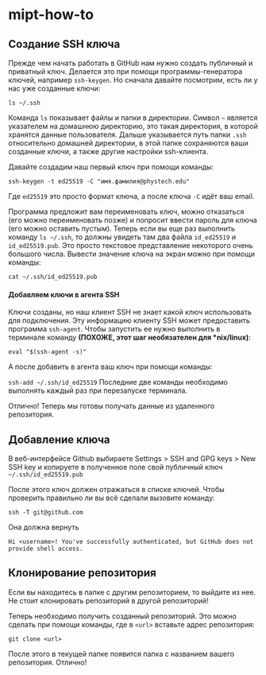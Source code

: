 # mipt-how-to
## Создание SSH ключа
Прежде чем начать работать в GitHub нам нужно создать публичный и приватный ключ. Делается это при помощи программы-генератора ключей, например `ssh-keygen`. Но сначала давайте посмотрим, есть ли у нас уже созданные ключи:

```ls ~/.ssh```

Команда `ls` показывает файлы и папки в директории. Символ `~` является указателем на домашнюю директорию, это такая директория, в которой хранятся данные пользователя. Дальше указывается путь папки `.ssh` относительно домашней директории, в этой папке сохраняются ваши созданные ключи, а также другие настройки ssh-клиента.

Давайте создадим наш первый ключ при помощи команды:

```ssh-keygen -t ed25519 -C "имя.фамилия@phystech.edu"```

Где `ed25519` это просто формат ключа, а после ключа `-C` идёт ваш email.

Программа предложит вам переименовать ключ, можно отказаться (его можно переименовать позже) и попросит ввести пароль для ключа (его можно оставить пустым). Теперь если вы еще раз выполнить команду ```ls ~/.ssh```, то должны увидеть там два файла `id_ed25519` и  `id_ed25519.pub`. Это просто текстовое представление некоторого очень большого числа. Вывести значение ключа на экран можно при помощи команды:

``` cat ~/.ssh/id_ed25519.pub ```

#### Добавляем ключи в агента SSH

Ключи созданы, но наш клиент SSH не знает какой ключ использовать для подключения. Эту информацию клиенту SSH может предоставить программа `ssh-agent`. Чтобы запустить ее нужно выполнить в терминале команду **(ПОХОЖЕ, этот шаг необязателен для *nix/linux)**:

```eval "$(ssh-agent -s)"```

А после добавить в агента ваш ключ при помощи команды:

```ssh-add ~/.ssh/id_ed25519```
Последние две команды необходимо выполнять каждый раз при перезапуске терминала.

Отлично! Теперь мы готовы получать данные из удаленного репозитория.

## Добавление ключа

В веб-интерфейсе Github выбираете Settings > SSH and GPG keys > New SSH key и копируете в полученное поле свой публичный ключ `~/.ssh/id_ed25519.pub`


После этого ключ должен отражаться в списке ключей. Чтобы проверить правильно ли вы всё сделали вызовите команду:

``` ssh -T git@github.com ```

Она должна вернуть

```Hi <username>! You've successfully authenticated, but GitHub does not provide shell access.``` 

## Клонирование репозитория

Если вы находитесь в папке с другим репозиторием, то выйдите из нее. Не стоит клонировать репозиторий в другой репозиторий!

Теперь необходимо получить созданный репозиторий. Это можно сделать при помощи команды, где в `<url>` вставьте адрес репозитория:

```git clone <url>```

После этого в текущей папке появится папка с названием вашего репозитория. Отлично!

